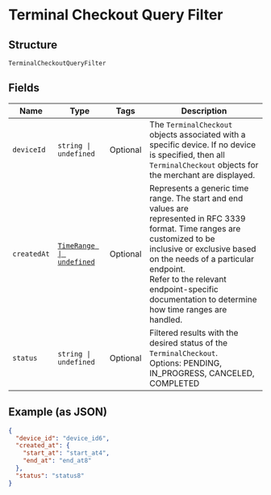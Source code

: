 
# Terminal Checkout Query Filter

## Structure

`TerminalCheckoutQueryFilter`

## Fields

| Name | Type | Tags | Description |
|  --- | --- | --- | --- |
| `deviceId` | `string \| undefined` | Optional | The `TerminalCheckout` objects associated with a specific device. If no device is specified, then all<br>`TerminalCheckout` objects for the merchant are displayed. |
| `createdAt` | [`TimeRange \| undefined`](../../doc/models/time-range.md) | Optional | Represents a generic time range. The start and end values are<br>represented in RFC 3339 format. Time ranges are customized to be<br>inclusive or exclusive based on the needs of a particular endpoint.<br>Refer to the relevant endpoint-specific documentation to determine<br>how time ranges are handled. |
| `status` | `string \| undefined` | Optional | Filtered results with the desired status of the `TerminalCheckout`.<br>Options: PENDING, IN_PROGRESS, CANCELED, COMPLETED |

## Example (as JSON)

```json
{
  "device_id": "device_id6",
  "created_at": {
    "start_at": "start_at4",
    "end_at": "end_at8"
  },
  "status": "status8"
}
```

